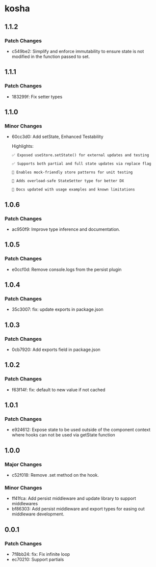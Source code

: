 # kosha

## 1.1.2

### Patch Changes

- c549be2: Simplify and enforce immutability to ensure state is not modified in the function passed to set.

## 1.1.1

### Patch Changes

- 183299f: Fix setter types

## 1.1.0

### Minor Changes

- 60cc3d0: Add setState, Enhanced Testability

  Highlights:

      ✅ Exposed useStore.setState() for external updates and testing

      ✅ Supports both partial and full state updates via replace flag

      🧪 Enables mock-friendly store patterns for unit testing

      🔄 Adds overload-safe StateSetter type for better DX

      📄 Docs updated with usage examples and known limitations

## 1.0.6

### Patch Changes

- ac950f9: Improve type inference and documentation.

## 1.0.5

### Patch Changes

- e0ccf0d: Remove console.logs from the persist plugin

## 1.0.4

### Patch Changes

- 35c3007: fix: update exports in package.json

## 1.0.3

### Patch Changes

- 0cb7920: Add exports field in package.json

## 1.0.2

### Patch Changes

- f63f14f: fix: default to new value if not cached

## 1.0.1

### Patch Changes

- e924612: Expose state to be used outside of the component context where hooks can not be used via getState function

## 1.0.0

### Major Changes

- c52f018: Remove .set method on the hook.

### Minor Changes

- ff41fca: Add persist middleware and update library to support middlewares
- bf86303: Add persist middleware and export types for easing out middleware development.

## 0.0.1

### Patch Changes

- 7f8bb24: fix: Fix infinite loop
- ec70210: Support partials

